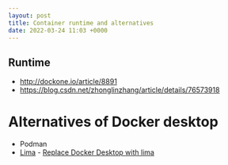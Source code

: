 ```yaml
---
layout: post
title: Container runtime and alternatives
date: 2022-03-24 11:03 +0000
---
```


## Runtime

* http://dockone.io/article/8891
* https://blog.csdn.net/zhonglinzhang/article/details/76573918


# Alternatives of Docker desktop

* Podman 
* [Lima](https://github.com/lima-vm/lima)  - [Replace Docker Desktop with lima](https://itnext.io/replace-docker-desktop-with-lima-88ec6f9d6a19)

